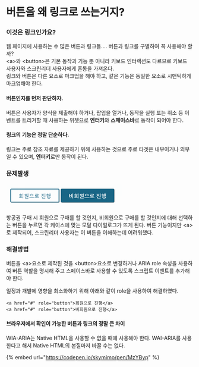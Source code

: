 # 버튼을 왜 링크로 쓰는거지?

### 이것은 링크인가요?

 웹 페이지에 사용하는 수 많은 버튼과 링크들.... 버튼과 링크를 구별하여 꼭 사용해야 할까?  
&lt;a&gt;와 &lt;button&gt;은 기본 동작과 기능 뿐 아니라 키보드 인터랙션도 다르므로 키보드 사용자와 스크린리더 사용자에게 혼동을 가져온다.  
링크와 버튼은 다른 요소로 마크업을 해야 하고, 같은 기능은 동일한 요소로 시맨틱하게 마크업해야 한다.

#### 버튼인지를 먼저 판단하자.

버튼은 사용자가 양식을 제출해야 하거나, 팝업을 열거나, 동작을 실행 또는 취소 등 이벤트를 트리거할 때 사용하는 위젯으로 **엔터키**와 **스페이스바**로 동작이 되어야 한다.

#### 링크의 기능은 정말 단순하다.

링크는 주로 참조 자료를 제공하기 위해 사용하는 것으로 주로 타겟은 내부이거나 외부일 수 있으며, **엔터키**로만 동작이 된다.

### 문제발생

![](../../.gitbook/assets/526.png)

항공권 구매 시 회원으로 구매를 할 것인지, 비회원으로 구매를 할 것인지에 대해 선택하는 버튼을 누르면 각 케이스에 맞는 모달 다이얼로그가 뜨게 된다. 버튼 기능이지만  &lt;a&gt;로 제작되어, 스크린리더 사용자는 이 버튼을 이해하는데 어려워했다.

### 해결방법

버튼을 &lt;a&gt;요소로 제작된 것을 &lt;button&gt;요소로 변경하거나 ARIA role 속성을 사용하여 버튼 역할을 명시해 주고 스페이스바로 사용할 수 있도록 스크립트 이벤트를 추가해야 한다.

일정과 개발에 영향을 최소화하기 위해 아래와 같이 role을 사용하여 해결하였다. 

```markup
<a href="#" role="button">회원으로 진행</a>
<a href="#" role="button">비회원으로 진행</a>
```

#### 브라우저에서 확인이 가능한 버튼과 링크의 정말 큰 차이

WIA-ARIA는 Native HTML을 사용할 수 없을 때에 사용해야 한다.  WAI-ARIA를 사용한다고 해서 Native HTML의 본질마저 바꿀 수는 없다. 

{% embed url="https://codepen.io/skymimo/pen/MzYByp" %}

